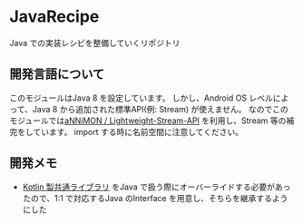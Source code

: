 # JavaRecipe
Java での実装レシピを整備していくリポジトリ


## 開発言語について
このモジュールはJava 8 を設定しています。
しかし、Android OS レベルによって、Java 8 から追加された標準API(例: Stream) が使えません。
なのでこのモジュールでは[aNNiMON / Lightweight-Stream-API](https://github.com/aNNiMON/Lightweight-Stream-API) を利用し、Stream 等の補完をしています。
import する時に名前空間に注意してください。


## 開発メモ
* [Kotlin 製共通ライブラリ](../baser) をJava で扱う際にオーバーライドする必要があったので、1:1 で対応するJava のInterface を用意し、そちらを継承するようにした
